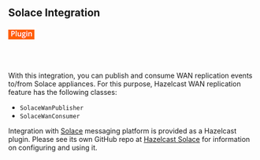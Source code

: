 
## Solace Integration

![image](images/Plugin.png)

<br></br>


With this integration, you can publish and consume WAN replication events to/from Solace appliances. For this purpose, Hazelcast WAN replication feature has the following classes:

- `SolaceWanPublisher`
- `SolaceWanConsumer`


Integration with [Solace](http://www.solacesystems.com/) messaging platform is provided as a Hazelcast plugin. Please see its own GitHub repo at <a href="https://github.com/hazelcast/hazelcast-solace" target="_blank">Hazelcast Solace</a> for information on configuring and using it.



